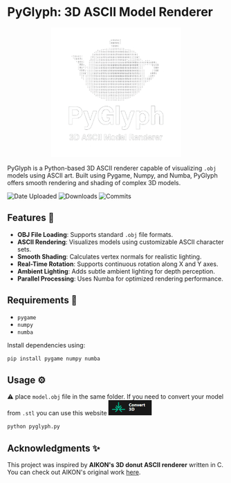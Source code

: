 # PyGlyph: 3D ASCII Model Renderer

<p align="center">
  <img src="PyGlyph.png" alt="drawing" width="300"/>
</p>

PyGlyph is a Python-based 3D ASCII renderer capable of visualizing `.obj` models using ASCII art. Built using Pygame, Numpy, and Numba, PyGlyph offers smooth rendering and shading of complex 3D models.

![Date Uploaded](https://img.shields.io/badge/Date%20Uploaded-April%206,%202025-orange)
![Downloads](https://img.shields.io/badge/Downloads-0-blue)
![Commits](https://img.shields.io/github/commit-activity/m/rseiber/PyGlyph)


## Features :rocket:

- **OBJ File Loading**: Supports standard `.obj` file formats.
- **ASCII Rendering**: Visualizes models using customizable ASCII character sets.
- **Smooth Shading**: Calculates vertex normals for realistic lighting.
- **Real-Time Rotation**: Supports continuous rotation along X and Y axes.
- **Ambient Lighting**: Adds subtle ambient lighting for depth perception.
- **Parallel Processing**: Uses Numba for optimized rendering performance.

## Requirements :construction:

- `pygame`
- `numpy`
- `numba`

Install dependencies using:

```bash
pip install pygame numpy numba
```

## Usage :gear:

:warning: place `model.obj` file in the same folder. If you need to convert your model from `.stl` you can use this website
<img src="Convert 3D.png" alt="drawing" width="100" />

```bash
python pyglyph.py
```

## Acknowledgments :sparkles:

This project was inspired by **AIKON's 3D donut ASCII renderer** written in C.  
You can check out AIKON's original work [here](https://www.a1k0n.net/2011/07/20/donut-math.html).
